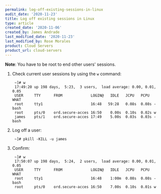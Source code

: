 ```yaml
---
permalink: log-off-existing-sessions-in-linux
audit_date: '2020-11-23'
title: Log off existing sessions in Linux
type: article
created_date: '2020-11-06'
created_by: James Andrade
last_modified_date: '2020-11-23'
last_modified_by: Rose Morales
product: Cloud Servers
product_url: cloud-servers
---
```


**Note**: You have to be root to end other users' sessions.

1. Check current user sessions by using the `w` command:

        ~]# w
        17:49:20 up 198 days,  5:23,  3 users,  load average: 0.00, 0.01, 0.05
        USER     TTY      FROM             LOGIN@   IDLE   JCPU   PCPU WHAT
        root     tty1                      16:48   59:28   0.08s  0.08s -bash
        root     pts/0    ord.secure-acces 16:50    0.00s  0.10s  0.02s w
        james    pts/1    ord.secure-acces 17:49    5.00s  0.03s  0.03s -bash

2. Log off a user:

        ~]# pkill -KILL -u james

3. Confirm:

        ~]# w
        17:50:07 up 198 days,  5:24,  2 users,  load average: 0.00, 0.01, 0.05
        USER     TTY      FROM             LOGIN@   IDLE   JCPU   PCPU WHAT
        root     tty1                      16:48    1:00m  0.08s  0.08s -bash
        root     pts/0    ord.secure-acces 16:50    7.00s  0.10s  0.01s w
